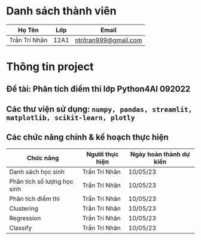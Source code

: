 # Danh sách thành viên
Họ Tên|Lớp|Email
-|-|-
Trần Trí Nhân|12A1|ntritran999@gmail.com

# Thông tin project
## Đề tài: Phân tích điểm thi lớp Python4AI 092022
## Các thư viện sử dụng: `numpy, pandas, streamlit, matplotlib, scikit-learn, plotly`

## Các chức năng chính & kế hoạch thực hiện

Chức năng|Người thực hiện|Ngày hoàn thành dự kiến
-|-|-
Danh sách học sinh|Trần Trí Nhân|10/05/23
Phân tích số lượng học sinh|Trần Trí Nhân|10/05/23
Phân tích điểm thi|Trần Trí Nhân|10/05/23
Clustering|Trần Trí Nhân|10/05/23
Regression|Trần Trí Nhân|10/05/23
Classify|Trần Trí Nhân|10/05/23
